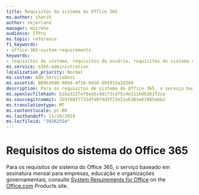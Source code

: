 ```yaml
---
title: Requisitos do sistema do Office 365
ms.author: sharik
author: skjerland
manager: mnirkhe
audience: ITPro
ms.topic: reference
f1_keywords:
- office-365-system-requirements
keywords:
- requisitos do sistema, requisitos do usuário, requisitos do sistema do Office 365
ms.service: o365-administration
localization_priority: Normal
ms.custom: Adm_ServiceDesc
ms.assetid: 089b3880-9094-4f18-8a56-d91915a2d2d9
description: Para os requisitos de sistema do Office 365, o serviço baseado em assinatura mensal para empresas, educação e organizações governamentais, consulte System Requirements for Office on the office.com Products site.
ms.openlocfilehash: b1ba322fef8ea5c4dc72cdf5c4e111bd8161f2ca
ms.sourcegitcommit: 2b9f68f7731dfd6f9d3f33e31e6303e81985ebb2
ms.translationtype: MT
ms.contentlocale: pt-BR
ms.lasthandoff: 11/26/2019
ms.locfileid: "39262554"
---
```

# <a name="office-365-system-requirements"></a>Requisitos do sistema do Office 365

Para os requisitos de sistema do Office 365, o serviço baseado em assinatura mensal para empresas, educação e organizações governamentais, consulte [System Requirements for Office](https://go.microsoft.com/fwlink/?LinkID=626095&amp;clcid=0x409) on the [Office.com](https://go.microsoft.com/fwlink/?LinkID=509817&amp;clcid=0x409) Products site. 
  

